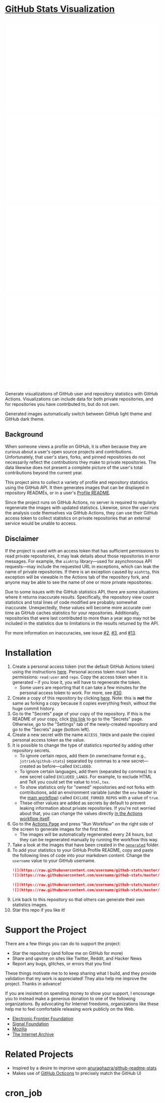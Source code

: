 # [GitHub Stats Visualization](https://github.com/jstrieb/github-stats)

<!--
https://github.community/t/support-theme-context-for-images-in-light-vs-dark-mode/147981/84
-->
<a href="https://github.com/jstrieb/github-stats">
<img src="https://github.com/jstrieb/github-stats/blob/master/generated/overview.svg#gh-dark-mode-only" />
<img src="https://github.com/jstrieb/github-stats/blob/master/generated/languages.svg#gh-dark-mode-only" />
<img src="https://github.com/jstrieb/github-stats/blob/master/generated/overview.svg#gh-light-mode-only" />
<img src="https://github.com/jstrieb/github-stats/blob/master/generated/languages.svg#gh-light-mode-only" />
</a>

Generate visualizations of GitHub user and repository statistics with GitHub
Actions. Visualizations can include data for both private repositories, and for
repositories you have contributed to, but do not own.

Generated images automatically switch between GitHub light theme and GitHub
dark theme.

## Background

When someone views a profile on GitHub, it is often because they are curious
about a user's open source projects and contributions. Unfortunately, that
user's stars, forks, and pinned repositories do not necessarily reflect the
contributions they make to private repositories. The data likewise does not
present a complete picture of the user's total contributions beyond the current
year.

This project aims to collect a variety of profile and repository statistics
using the GitHub API. It then generates images that can be displayed in
repository READMEs, or in a user's [Profile
README](https://docs.github.com/en/github/setting-up-and-managing-your-github-profile/managing-your-profile-readme).

Since the project runs on GitHub Actions, no server is required to regularly
regenerate the images with updated statistics. Likewise, since the user runs
the analysis code themselves via GitHub Actions, they can use their GitHub
access token to collect statistics on private repositories that an external
service would be unable to access.

## Disclaimer

If the project is used with an access token that has sufficient permissions to
read private repositories, it may leak details about those repositories in
error messages. For example, the `aiohttp` library—used for asynchronous API
requests—may include the requested URL in exceptions, which can leak the name
of private repositories. If there is an exception caused by `aiohttp`, this
exception will be viewable in the Actions tab of the repository fork, and
anyone may be able to see the name of one or more private repositories.

Due to some issues with the GitHub statistics API, there are some situations
where it returns inaccurate results. Specifically, the repository view count
statistics and total lines of code modified are probably somewhat inaccurate.
Unexpectedly, these values will become more accurate over time as GitHub
caches statistics for your repositories. Additionally, repositories that were
last contributed to more than a year ago may not be included in the statistics
due to limitations in the results returned by the API.

For more information on inaccuracies, see issue
[#2](https://github.com/jstrieb/github-stats/issues/2),
[#3](https://github.com/jstrieb/github-stats/issues/3), and
[#13](https://github.com/jstrieb/github-stats/issues/13).

# Installation

<!-- TODO: Add details and screenshots -->

1. Create a personal access token (not the default GitHub Actions token) using
   the instructions
   [here](https://docs.github.com/en/github/authenticating-to-github/creating-a-personal-access-token).
   Personal access token must have permissions: `read:user` and `repo`. Copy
   the access token when it is generated – if you lose it, you will have to
   regenerate the token.
   - Some users are reporting that it can take a few minutes for the personal
     access token to work. For more, see 
     [#30](https://github.com/jstrieb/github-stats/issues/30).
2. Create a copy of this repository by clicking
   [here](https://github.com/jstrieb/github-stats/generate). Note: this is
   **not** the same as forking a copy because it copies everything fresh,
   without the huge commit history. 
3. Go to the "Secrets" page of your copy of the repository. If this is the
   README of your copy, click [this link](../../settings/secrets/actions) to go
   to the "Secrets" page. Otherwise, go to the "Settings" tab of the
   newly-created repository and go to the "Secrets" page (bottom left).
4. Create a new secret with the name `ACCESS_TOKEN` and paste the copied
   personal access token as the value.
5. It is possible to change the type of statistics reported by adding other
   repository secrets. 
   - To ignore certain repos, add them (in owner/name format e.g.,
     `jstrieb/github-stats`) separated by commas to a new secret—created as
     before—called `EXCLUDED`.
   - To ignore certain languages, add them (separated by commas) to a new
     secret called `EXCLUDED_LANGS`. For example, to exclude HTML and TeX you
     could set the value to `html,tex`.
   - To show statistics only for "owned" repositories and not forks with
     contributions, add an environment variable (under the `env` header in the
     [main
     workflow](https://github.com/jstrieb/github-stats/blob/master/.github/workflows/main.yml))
     called `EXCLUDE_FORKED_REPOS` with a value of `true`.
   - These other values are added as secrets by default to prevent leaking
     information about private repositories. If you're not worried about that,
     you can change the values directly [in the Actions workflow
     itself](https://github.com/jstrieb/github-stats/blob/05de1314b870febd44d19ad2f55d5e59d83f5857/.github/workflows/main.yml#L48-L53).
6. Go to the [Actions
   Page](../../actions?query=workflow%3A"Generate+Stats+Images") and press "Run
   Workflow" on the right side of the screen to generate images for the first
   time. 
   - The images will be automatically regenerated every 24 hours, but they can
     be regenerated manually by running the workflow this way.
7. Take a look at the images that have been created in the
   [`generated`](generated) folder.
8. To add your statistics to your GitHub Profile README, copy and paste the
   following lines of code into your markdown content. Change the `username`
   value to your GitHub username.
   ```md
   ![](https://raw.githubusercontent.com/username/github-stats/master/generated/overview.svg#gh-dark-mode-only)
   ![](https://raw.githubusercontent.com/username/github-stats/master/generated/overview.svg#gh-light-mode-only)
   ```
   ```md
   ![](https://raw.githubusercontent.com/username/github-stats/master/generated/languages.svg#gh-dark-mode-only)
   ![](https://raw.githubusercontent.com/username/github-stats/master/generated/languages.svg#gh-light-mode-only)
   ```
9. Link back to this repository so that others can generate their own
   statistics images.
10. Star this repo if you like it!


# Support the Project

There are a few things you can do to support the project:

- Star the repository (and follow me on GitHub for more)
- Share and upvote on sites like Twitter, Reddit, and Hacker News
- Report any bugs, glitches, or errors that you find

These things motivate me to to keep sharing what I build, and they provide
validation that my work is appreciated! They also help me improve the
project. Thanks in advance!

If you are insistent on spending money to show your support, I encourage you to
instead make a generous donation to one of the following organizations. By advocating
for Internet freedoms, organizations like these help me to feel comfortable
releasing work publicly on the Web.

- [Electronic Frontier Foundation](https://supporters.eff.org/donate/)
- [Signal Foundation](https://signal.org/donate/)
- [Mozilla](https://donate.mozilla.org/en-US/)
- [The Internet Archive](https://archive.org/donate/index.php)


# Related Projects

- Inspired by a desire to improve upon
  [anuraghazra/github-readme-stats](https://github.com/anuraghazra/github-readme-stats)
- Makes use of [GitHub Octicons](https://primer.style/octicons/) to precisely
  match the GitHub UI
# cron_job
